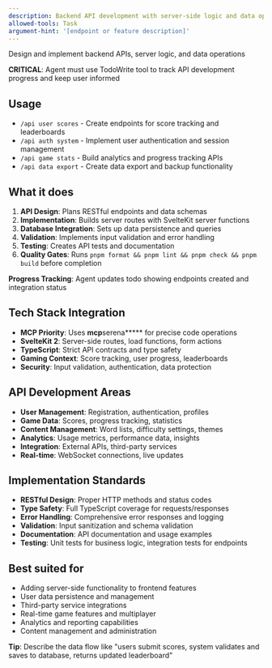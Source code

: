 ```yaml
---
description: Backend API development with server-side logic and data operations
allowed-tools: Task
argument-hint: '[endpoint or feature description]'
---
```


Design and implement backend APIs, server logic, and data operations

**CRITICAL**: Agent must use TodoWrite tool to track API development progress and keep user informed

## Usage

- `/api user scores` - Create endpoints for score tracking and leaderboards
- `/api auth system` - Implement user authentication and session management
- `/api game stats` - Build analytics and progress tracking APIs
- `/api data export` - Create data export and backup functionality

## What it does

1. **API Design**: Plans RESTful endpoints and data schemas
2. **Implementation**: Builds server routes with SvelteKit server functions
3. **Database Integration**: Sets up data persistence and queries
4. **Validation**: Implements input validation and error handling
5. **Testing**: Creates API tests and documentation
6. **Quality Gates**: Runs `pnpm format && pnpm lint && pnpm check && pnpm build` before completion

**Progress Tracking**: Agent updates todo showing endpoints created and integration status

## Tech Stack Integration

- **MCP Priority**: Uses **mcp**serena**\*** for precise code operations
- **SvelteKit 2**: Server-side routes, load functions, form actions
- **TypeScript**: Strict API contracts and type safety
- **Gaming Context**: Score tracking, user progress, leaderboards
- **Security**: Input validation, authentication, data protection

## API Development Areas

- **User Management**: Registration, authentication, profiles
- **Game Data**: Scores, progress tracking, statistics
- **Content Management**: Word lists, difficulty settings, themes
- **Analytics**: Usage metrics, performance data, insights
- **Integration**: External APIs, third-party services
- **Real-time**: WebSocket connections, live updates

## Implementation Standards

- **RESTful Design**: Proper HTTP methods and status codes
- **Type Safety**: Full TypeScript coverage for requests/responses
- **Error Handling**: Comprehensive error responses and logging
- **Validation**: Input sanitization and schema validation
- **Documentation**: API documentation and usage examples
- **Testing**: Unit tests for business logic, integration tests for endpoints

## Best suited for

- Adding server-side functionality to frontend features
- User data persistence and management
- Third-party service integrations
- Real-time game features and multiplayer
- Analytics and reporting capabilities
- Content management and administration

**Tip**: Describe the data flow like "users submit scores, system validates and saves to database, returns updated leaderboard"
